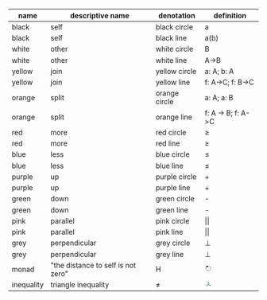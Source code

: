 | name       | descriptive name                   |	denotation    | definition
|------------|------------------------------------|---------------|--------------------------
| black      | self                               | black circle  | a
| black	     | self                               | black line    |	a(b)
| white	     | other                              | white circle  |	B
| white	     | other                              | white line    |	A->B
| yellow     | join                               | yellow circle |	a: A; b: A
| yellow     | join                               | yellow line   |	f: A->C; f: B->C
| orange     | split                              | orange circle |	a: A; a: B
| orange     | split                              | orange line   |	f: A -> B; f: A->C
| red        | more                               | red circle    |	≥
| red        | more                               | red line      |	≥
| blue       | less                               | blue circle   |	≤
| blue	     | less                               | blue line	    | ≤
| purple     | up                                 | purple circle |	+
| purple     | up                                 | purple line   |	+
| green	     | down                               | green circle  |	-
| green	     | down                               | green line    |	-
| pink	     | parallel                           | pink circle   |	\|\|
| pink	     | parallel                           | pink line     |	\|\|
| grey	     | perpendicular                      | grey circle   |	⊥
| grey	     | perpendicular                      | grey line     |	⊥
| monad	     | "the distance to self is not zero" | H             | <img src="/img/monad.png" alt="monad" style="height:1em;"/>
| inequality | triangle inequality                | ≠             | <img src="/img/triangle_inequality.png" alt="inequality" style="height:1em;"/>
